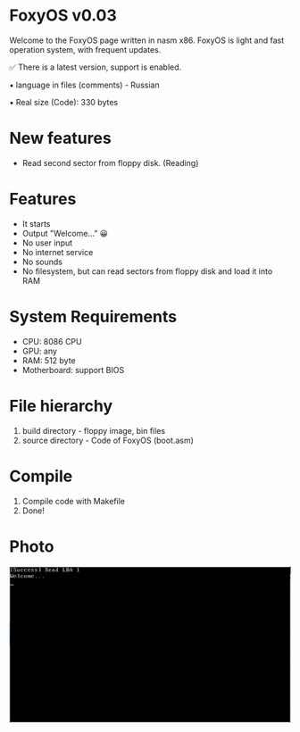 # FoxyOS v0.03
Welcome to the FoxyOS page written in nasm x86. FoxyOS is light and fast operation system, with frequent updates.

✅ There is a latest version, support is enabled.

▪ language in files (comments) - Russian

▪ Real size (Code): 330 bytes

# New features
- Read second sector from floppy disk. (Reading)

# Features
- It starts
- Output "Welcome..." 😀
- No user input
- No internet service
- No sounds
- No filesystem, but can read sectors from floppy disk and load it into RAM

# System Requirements
- CPU: 8086 CPU
- GPU: any
- RAM: 512 byte
- Motherboard: support BIOS

# File hierarchy
1. build directory - floppy image, bin files
2. source directory - Code of FoxyOS (boot.asm)

# Compile
1. Compile code with Makefile
2. Done!

# Photo
<img src="Screenshot.PNG" alt="" title="FoxyOS">
